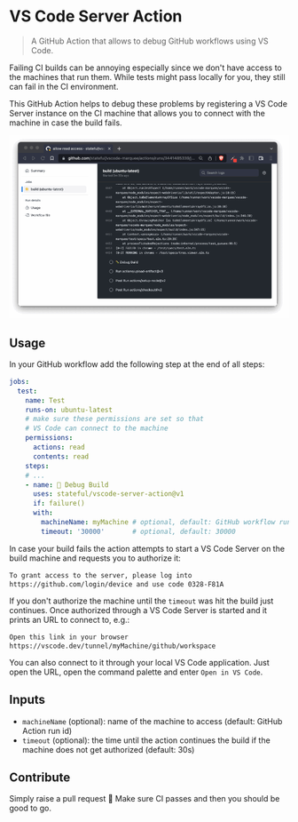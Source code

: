 # VS Code Server Action

> A GitHub Action that allows to debug GitHub workflows using VS Code.

Failing CI builds can be annoying especially since we don't have access to the machines that run them. While tests might pass locally for you, they still can fail in the CI environment.

This GitHub Action helps to debug these problems by registering a VS Code Server instance on the CI machine that allows you to connect with the machine in case the build fails.

![Connect VS Code to GitHub workflows](./.github/assets/demo.gif "Connect VS Code to GitHub workflows")

## Usage

In your GitHub workflow add the following step at the end of all steps:

```yaml
jobs:
  test:
    name: Test
    runs-on: ubuntu-latest
    # make sure these permissions are set so that
    # VS Code can connect to the machine
    permissions:
      actions: read
      contents: read
    steps:
    # ...
    - name: 🐛 Debug Build
      uses: stateful/vscode-server-action@v1
      if: failure()
      with:
        machineName: myMachine # optional, default: GitHub workflow run ID
        timeout: '30000'       # optional, default: 30000
```

In case your build fails the action attempts to start a VS Code Server on the build machine and requests you to authorize it:

```
To grant access to the server, please log into https://github.com/login/device and use code 0328-F81A
```

If you don't authorize the machine until the `timeout` was hit the build just continues. Once authorized through a VS Code Server is started and it prints an URL to connect to, e.g.:

```
Open this link in your browser  https://vscode.dev/tunnel/myMachine/github/workspace
```

You can also connect to it through your local VS Code application. Just open the URL, open the command palette and enter `Open in VS Code`.

## Inputs

- `machineName` (optional): name of the machine to access (default: GitHub Action run id)
- `timeout` (optional): the time until the action continues the build if the machine does not get authorized (default: 30s)

## Contribute

Simply raise a pull request 🙂 Make sure CI passes and then you should be good to go.

